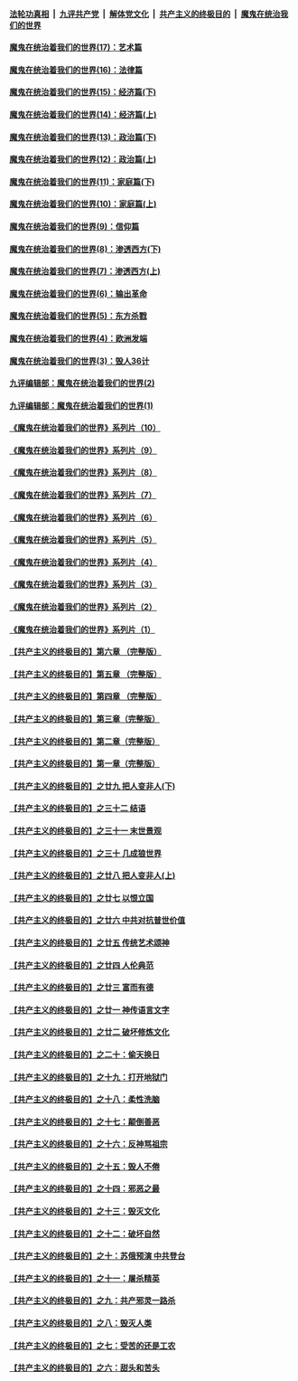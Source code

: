 ####  [法轮功真相](../../../../basic/blob/master/README.md?t=10191002) &nbsp;|&nbsp; [九评共产党](../../../../9ping.md/blob/master/README.md?t=10191002) &nbsp;|&nbsp; [解体党文化](../../../../jtdwh.md/blob/master/README.md?t=10191002)  &nbsp;|&nbsp; [共产主义的终极目的](../../../../gczydzjmd.md/blob/master/README.md?t=10191002) &nbsp;|&nbsp; [魔鬼在统治我们的世界](../../../../mgztzwmdsj.md/blob/master/README.md?t=10191002) 

#### [魔鬼在统治着我们的世界(17)：艺术篇](../pages/nsc422/n10499093.md?t=10191002) 

#### [魔鬼在统治着我们的世界(16)：法律篇](../pages/nsc422/n10485969.md?t=10191002) 

#### [魔鬼在统治着我们的世界(15)：经济篇(下)](../pages/nsc422/n10469975.md?t=10191002) 

#### [魔鬼在统治着我们的世界(14)：经济篇(上)](../pages/nsc422/n10457370.md?t=10191002) 

#### [魔鬼在统治着我们的世界(13)：政治篇(下)](../pages/nsc422/n10448270.md?t=10191002) 

#### [魔鬼在统治着我们的世界(12)：政治篇(上)](../pages/nsc422/n10444576.md?t=10191002) 

#### [魔鬼在统治着我们的世界(11)：家庭篇(下)](../pages/nsc422/n10440961.md?t=10191002) 

#### [魔鬼在统治着我们的世界(10)：家庭篇(上)](../pages/nsc422/n10435448.md?t=10191002) 

#### [魔鬼在统治着我们的世界(9)：信仰篇](../pages/nsc422/n10432159.md?t=10191002) 

#### [魔鬼在统治着我们的世界(8)：渗透西方(下)](../pages/nsc422/n10429603.md?t=10191002) 

#### [魔鬼在统治着我们的世界(7)：渗透西方(上)](../pages/nsc422/n10426013.md?t=10191002) 

#### [魔鬼在统治着我们的世界(6)：输出革命](../pages/nsc422/n10421536.md?t=10191002) 

#### [魔鬼在统治着我们的世界(5)：东方杀戮](../pages/nsc422/n10417707.md?t=10191002) 

#### [魔鬼在统治着我们的世界(4)：欧洲发端](../pages/nsc422/n10414890.md?t=10191002) 

#### [魔鬼在统治着我们的世界(3)：毁人36计](../pages/nsc422/n10411583.md?t=10191002) 

#### [九评编辑部：魔鬼在统治着我们的世界(2)](../pages/nsc422/n10410036.md?t=10191002) 

#### [九评编辑部：魔鬼在统治着我们的世界(1)](../pages/nsc422/n10406825.md?t=10191002) 

#### [《魔鬼在统治着我们的世界》系列片（10）](../pages/nsc422/n12292670.md?t=10191002) 

#### [《魔鬼在统治着我们的世界》系列片（9）](../pages/nsc422/n12290859.md?t=10191002) 

#### [《魔鬼在统治着我们的世界》系列片（8）](../pages/nsc422/n12287445.md?t=10191002) 

#### [《魔鬼在统治着我们的世界》系列片（7）](../pages/nsc422/n12283425.md?t=10191002) 

#### [《魔鬼在统治着我们的世界》系列片（6）](../pages/nsc422/n12282314.md?t=10191002) 

#### [《魔鬼在统治着我们的世界》系列片（5）](../pages/nsc422/n12281419.md?t=10191002) 

#### [《魔鬼在统治着我们的世界》系列片（4）](../pages/nsc422/n12274024.md?t=10191002) 

#### [《魔鬼在统治着我们的世界》系列片（3）](../pages/nsc422/n12271322.md?t=10191002) 

#### [《魔鬼在统治着我们的世界》系列片（2）](../pages/nsc422/n12269049.md?t=10191002) 

#### [《魔鬼在统治着我们的世界》系列片（1）](../pages/nsc422/n12267575.md?t=10191002) 

#### [【共产主义的终极目的】第六章 （完整版）](../pages/nsc422/n11428913.md?t=10191002) 

#### [【共产主义的终极目的】第五章 （完整版）](../pages/nsc422/n11428912.md?t=10191002) 

#### [【共产主义的终极目的】第四章 （完整版）](../pages/nsc422/n11428907.md?t=10191002) 

#### [【共产主义的终极目的】第三章（完整版）](../pages/nsc422/n11428848.md?t=10191002) 

#### [【共产主义的终极目的】第二章（完整版）](../pages/nsc422/n11428831.md?t=10191002) 

#### [【共产主义的终极目的】第一章（完整版）](../pages/nsc422/n11417651.md?t=10191002) 

#### [【共产主义的终极目的】之廿九 把人变非人(下)](../pages/nsc422/n11344140.md?t=10191002) 

#### [【共产主义的终极目的】之三十二 结语](../pages/nsc422/n11360535.md?t=10191002) 

#### [【共产主义的终极目的】之三十一 末世景观](../pages/nsc422/n11351129.md?t=10191002) 

#### [【共产主义的终极目的】之三十 几成狼世界](../pages/nsc422/n11348280.md?t=10191002) 

#### [【共产主义的终极目的】之廿八 把人变非人(上)](../pages/nsc422/n11340492.md?t=10191002) 

#### [【共产主义的终极目的】之廿七 以恨立国](../pages/nsc422/n11336944.md?t=10191002) 

#### [【共产主义的终极目的】之廿六 中共对抗普世价值](../pages/nsc422/n11324785.md?t=10191002) 

#### [【共产主义的终极目的】之廿五 传统艺术颂神](../pages/nsc422/n11296396.md?t=10191002) 

#### [【共产主义的终极目的】之廿四 人伦典范](../pages/nsc422/n11296397.md?t=10191002) 

#### [【共产主义的终极目的】之廿三 富而有德](../pages/nsc422/n11283598.md?t=10191002) 

#### [【共产主义的终极目的】之廿一 神传语言文字](../pages/nsc422/n11263265.md?t=10191002) 

#### [【共产主义的终极目的】之廿二 破坏修炼文化](../pages/nsc422/n11245728.md?t=10191002) 

#### [【共产主义的终极目的】之二十：偷天换日](../pages/nsc422/n11238846.md?t=10191002) 

#### [【共产主义的终极目的】之十九：打开地狱门](../pages/nsc422/n11206376.md?t=10191002) 

#### [【共产主义的终极目的】之十八：柔性洗脑](../pages/nsc422/n11199994.md?t=10191002) 

#### [【共产主义的终极目的】之十七：颠倒善恶](../pages/nsc422/n11179782.md?t=10191002) 

#### [【共产主义的终极目的】之十六：反神骂祖宗](../pages/nsc422/n11166798.md?t=10191002) 

#### [【共产主义的终极目的】之十五：毁人不倦](../pages/nsc422/n11166792.md?t=10191002) 

#### [【共产主义的终极目的】之十四：邪恶之最](../pages/nsc422/n11150249.md?t=10191002) 

#### [【共产主义的终极目的】之十三：毁灭文化](../pages/nsc422/n11135227.md?t=10191002) 

#### [【共产主义的终极目的】之十二：破坏自然](../pages/nsc422/n11135214.md?t=10191002) 

#### [【共产主义的终极目的】之十：苏俄预演 中共登台](../pages/nsc422/n11118424.md?t=10191002) 

#### [【共产主义的终极目的】之十一：屠杀精英](../pages/nsc422/n11118442.md?t=10191002) 

#### [【共产主义的终极目的】之九：共产邪灵一路杀](../pages/nsc422/n11114139.md?t=10191002) 

#### [【共产主义的终极目的】之八：毁灭人类](../pages/nsc422/n11108503.md?t=10191002) 

#### [【共产主义的终极目的】之七：受苦的还是工农](../pages/nsc422/n11101809.md?t=10191002) 

#### [【共产主义的终极目的】之六：甜头和苦头](../pages/nsc422/n11096971.md?t=10191002) 

